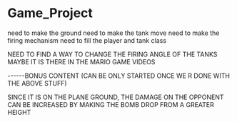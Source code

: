 # Game_Project

need to make the ground
need to make the tank move
need to make the firing mechanism
need to fill the player and tank class 

NEED TO FIND A WAY TO CHANGE THE FIRING ANGLE OF THE TANKS MAYBE IT IS THERE IN THE MARIO GAME VIDEOS



------BONUS CONTENT (CAN BE ONLY STARTED ONCE WE R DONE WITH THE ABOVE STUFF)

SINCE IT IS ON THE PLANE GROUND, THE DAMAGE ON THE OPPONENT CAN BE INCREASED BY MAKING THE BOMB DROP FROM A GREATER HEIGHT

